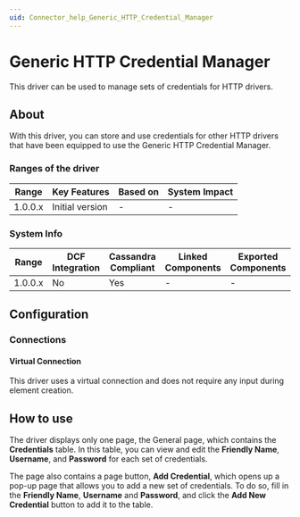 ```yaml
---
uid: Connector_help_Generic_HTTP_Credential_Manager
---
```


# Generic HTTP Credential Manager

This driver can be used to manage sets of credentials for HTTP drivers.

## About

With this driver, you can store and use credentials for other HTTP drivers that have been equipped to use the Generic HTTP Credential Manager.

### Ranges of the driver

| **Range** | **Key Features** | **Based on** | **System Impact** |
|-----------|------------------|--------------|-------------------|
| 1.0.0.x   | Initial version  | \-           | \-                |

### System Info

| **Range** | **DCF Integration** | **Cassandra Compliant** | **Linked Components** | **Exported Components** |
|-----------|---------------------|-------------------------|-----------------------|-------------------------|
| 1.0.0.x   | No                  | Yes                     | \-                    | \-                      |

## Configuration

### Connections

#### Virtual Connection

This driver uses a virtual connection and does not require any input during element creation.

## How to use

The driver displays only one page, the General page, which contains the **Credentials** table. In this table, you can view and edit the **Friendly Name**, **Username**, and **Password** for each set of credentials.

The page also contains a page button, **Add Credential**, which opens up a pop-up page that allows you to add a new set of credentials. To do so, fill in the **Friendly Name**, **Username** and **Password**, and click the **Add New Credential** button to add it to the table.
